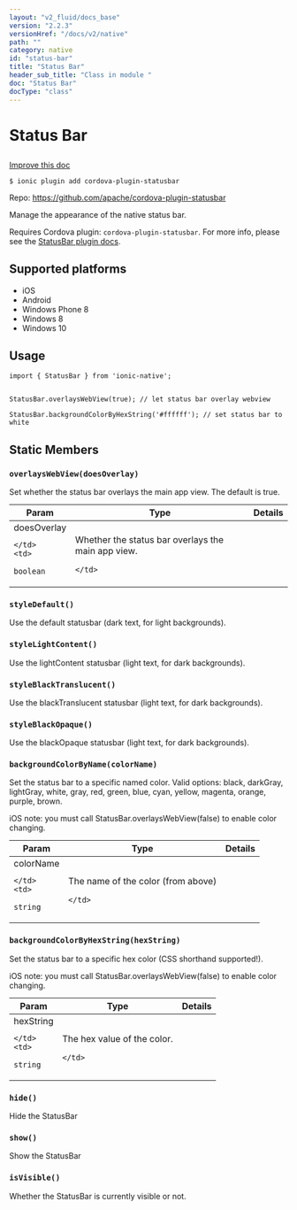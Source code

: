 ```yaml
---
layout: "v2_fluid/docs_base"
version: "2.2.3"
versionHref: "/docs/v2/native"
path: ""
category: native
id: "status-bar"
title: "Status Bar"
header_sub_title: "Class in module "
doc: "Status Bar"
docType: "class"
---
```








<h1 class="api-title">
  
  Status Bar
  

  

  

</h1>

<a class="improve-v2-docs" href="http://github.com/driftyco/ionic-native/edit/master/src/plugins/statusbar.ts#L3">
  Improve this doc
</a>



<!-- decorators -->


<pre><code>$ ionic plugin add cordova-plugin-statusbar</code></pre>
<p>Repo:
  <a href="https://github.com/apache/cordova-plugin-statusbar">
    https://github.com/apache/cordova-plugin-statusbar
  </a>
</p>

<!-- description -->

<p>Manage the appearance of the native status bar.</p>
<p>Requires Cordova plugin: <code>cordova-plugin-statusbar</code>. For more info, please see the <a href="https://github.com/apache/cordova-plugin-statusbar">StatusBar plugin docs</a>.</p>


<!-- @platforms tag -->
<h2>Supported platforms</h2>

<ul>
  <li>iOS</li><li>Android</li><li>Windows Phone 8</li><li>Windows 8</li><li>Windows 10</li>
</ul>

<!-- @platforms tag end -->


<!-- @usage tag -->

<h2>Usage</h2>

<pre><code class="lang-typescript">import { StatusBar } from &#39;ionic-native&#39;;


StatusBar.overlaysWebView(true); // let status bar overlay webview

StatusBar.backgroundColorByHexString(&#39;#ffffff&#39;); // set status bar to white
</code></pre>




<!-- @property tags -->


<h2>Static Members</h2>

<div id="overlaysWebView"></div>
<h3><code>overlaysWebView(doesOverlay)</code>
  
</h3>




Set whether the status bar overlays the main app view. The default
is true.



<table class="table param-table" style="margin:0;">
  <thead>
  <tr>
    <th>Param</th>
    <th>Type</th>
    <th>Details</th>
  </tr>
  </thead>
  <tbody>
  
  <tr>
    <td>
      doesOverlay
      
      
    </td>
    <td>
      
<code>boolean</code>
    </td>
    <td>
      <p>Whether the status bar overlays the main app view.</p>

      
    </td>
  </tr>
  
  </tbody>
</table>







<div id="styleDefault"></div>
<h3><code>styleDefault()</code>
  
</h3>




Use the default statusbar (dark text, for light backgrounds).










<div id="styleLightContent"></div>
<h3><code>styleLightContent()</code>
  
</h3>




Use the lightContent statusbar (light text, for dark backgrounds).










<div id="styleBlackTranslucent"></div>
<h3><code>styleBlackTranslucent()</code>
  
</h3>




Use the blackTranslucent statusbar (light text, for dark backgrounds).










<div id="styleBlackOpaque"></div>
<h3><code>styleBlackOpaque()</code>
  
</h3>




Use the blackOpaque statusbar (light text, for dark backgrounds).










<div id="backgroundColorByName"></div>
<h3><code>backgroundColorByName(colorName)</code>
  
</h3>




Set the status bar to a specific named color. Valid options:
black, darkGray, lightGray, white, gray, red, green, blue, cyan, yellow, magenta, orange, purple, brown.

iOS note: you must call StatusBar.overlaysWebView(false) to enable color changing.



<table class="table param-table" style="margin:0;">
  <thead>
  <tr>
    <th>Param</th>
    <th>Type</th>
    <th>Details</th>
  </tr>
  </thead>
  <tbody>
  
  <tr>
    <td>
      colorName
      
      
    </td>
    <td>
      
<code>string</code>
    </td>
    <td>
      <p>The name of the color (from above)</p>

      
    </td>
  </tr>
  
  </tbody>
</table>







<div id="backgroundColorByHexString"></div>
<h3><code>backgroundColorByHexString(hexString)</code>
  
</h3>




Set the status bar to a specific hex color (CSS shorthand supported!).

iOS note: you must call StatusBar.overlaysWebView(false) to enable color changing.



<table class="table param-table" style="margin:0;">
  <thead>
  <tr>
    <th>Param</th>
    <th>Type</th>
    <th>Details</th>
  </tr>
  </thead>
  <tbody>
  
  <tr>
    <td>
      hexString
      
      
    </td>
    <td>
      
<code>string</code>
    </td>
    <td>
      <p>The hex value of the color.</p>

      
    </td>
  </tr>
  
  </tbody>
</table>







<div id="hide"></div>
<h3><code>hide()</code>
  
</h3>




Hide the StatusBar










<div id="show"></div>
<h3><code>show()</code>
  
</h3>




Show the StatusBar










<div id="isVisible"></div>
<h3><code>isVisible()</code>
  
</h3>


Whether the StatusBar is currently visible or not.











<!-- methods on the class -->



<!-- other classes -->

<!-- end other classes -->

<!-- interfaces -->

<!-- end interfaces -->

<!-- related link --><!-- end content block -->


<!-- end body block -->

